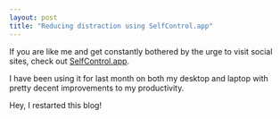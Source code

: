 ```yaml
---
layout: post
title: "Reducing distraction using SelfControl.app"
---
```

If you are like me and get constantly bothered by the urge to visit social sites, check out [SelfControl.app](http://selfcontrolapp.com/).

I have been using it for last month on both my desktop and laptop with pretty decent improvements to my productivity.

Hey, I restarted this blog!
